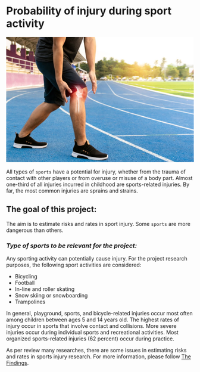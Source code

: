# **Probability of injury during sport activity**
 ![Foto](Foto.jpeg)

All types of `sports` have a potential for injury, whether from the trauma of contact with other players or from overuse or misuse of a body part. Almost one-third of all injuries incurred in childhood are sports-related injuries. By far, the most common injuries are sprains and strains.

## **The goal of this project:** 

The aim is to estimate risks and rates in sport injury. Some `sports` are more dangerous than others. 

### *Type of sports to be relevant for the project:*
Any sporting activity can potentially cause injury. For the project research purposes, the following sport activities are considered:
- Bicycling
- Football
- In-line and roller skating 
- Snow skiing or snowboarding 
- Trampolines 

In general, playground, sports, and bicycle-related injuries occur most often among children between ages 5 and 14 years old. The highest rates of injury occur in sports that involve contact and collisions. More severe injuries occur during individual sports and recreational activities. Most organized sports-related injuries (62 percent) occur during practice.

As per review many researches, there are some issues in estimating risks and rates in sports injury research. For more information, please follow [The Findings](https://www.ncbi.nlm.nih.gov/pmc/articles/PMC1472638/).
